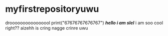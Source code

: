 # myfirstrepositoryuwu
droooooooooooooool 
print("67676767676767")
**_hello i am slel_**
i am soo cool right??
aizehh is cring nagge crinre
uwu
